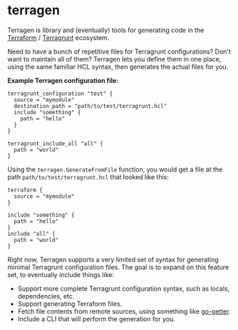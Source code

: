 # terragen

Terragen is library and (eventually) tools for generating code in the [Terraform](https://terraform.io) / [Terragrunt](https://terragrunt.gruntwork.io) ecosystem.

Need to have a bunch of repetitive files for Terragrunt configurations? Don't want to maintain all
of them? Terragen lets you define them in one place, using the same familiar HCL syntax, then
generates the actual files for you.

**Example Terragen configuration file:**
```hcl
terragrunt_configuration "test" {
  source = "mymodule"
  destination_path = "path/to/test/terragrunt.hcl"
  include "something" {
    path = "hello"
  }
}

terragrunt_include_all "all" {
  path = "world"
}
```

Using the `terragen.GenerateFromFile` function, you would get a file at the path
`path/to/test/terragrunt.hcl` that looked like this:

```hcl
terraform {
  source = "mymodule"
}

include "something" {
  path = "hello"
}
include "all" {
  path = "world"
}
```

Right now, Terragen supports a very limited set of syntax for generating minimal Terragrunt
configuration files. The goal is to expand on this feature set, to eventually include things like:

- Support more complete Terragrunt configuration syntax, such as locals, dependencies, etc.
- Support generating Terraform files.
- Fetch file contents from remote sources, using something like [go-getter](https://github.com/hashicorp/go-getter).
- Include a CLI that will perform the generation for you.
